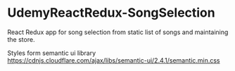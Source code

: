 # UdemyReactRedux-SongSelection
React Redux app for song selection from static list of songs and maintaining the store.

Styles form semantic ui library
https://cdnjs.cloudflare.com/ajax/libs/semantic-ui/2.4.1/semantic.min.css
